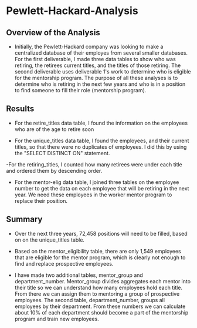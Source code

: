 # Pewlett-Hackard-Analysis

## Overview of the Analysis

- Initially, the Pewlett-Hackard company was looking to make a centralized database of their employes from several smaller databases. For the first deliverable, I made three data tables to show who was retiring, the retirees current titles, and the titles of those retiring. The second deliverable uses deliverable 1's work to determine who is eligible for the mentorship program. The purpose of all these analyses is to determine who is retiring in the next few years and who is in a position to find someone to fill their role (mentorship program).

## Results
- For the retire_titles data table, I found the information on the employees who are of the age to retire soon

- For the unique_titles data table, I found the employees, and their current titles, so that there were no duplicates of employees. I did this by using the "SELECT DISTINCT ON" statement.

-For the retiring_titles, I counted how many retirees were under each title and ordered them by descending order.

- For the mentor-elig data table, I joined three tables on the employee number to get the data on each employee that will be retiring in the next year. We need these employees in the worker mentor program to replace their position.

## Summary
- Over the next three years, 72,458 positions will need to be filled, based on on the unique_titles table.

- Based on the mentor_eligibility table, there are only 1,549 employees that are eligible for the mentor program, which is clearly not enough to find and replace prospective employees.

- I have made two additional tables, mentor_group and department_number. Mentor_group divides aggregates each mentor into their title so we can understand how many employees hold each title. From there we can assign them to mentoring a group of prospective employees. The second table, department_number, groups all employees by their department. From these numbers we can calculate about 10% of each department should become a part of the mentorship program and train new employees.